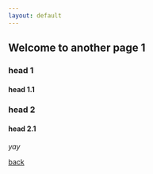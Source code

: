 ```yaml
---
layout: default
---
```


## Welcome to another page 1

### head 1

#### head 1.1

### head 2

#### head 2.1

_yay_

[back](./)
